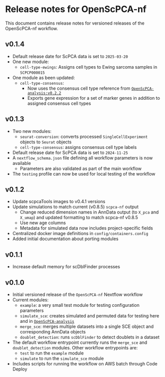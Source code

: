 # Release notes for OpenScPCA-nf

This document contains release notes for versioned releases of the OpenScPCA-nf workflow.

<!--
Add new release notes in reverse numerical order (newest first) below this comment

You may want to add temporary notes here for tracking as features are added, before a new release is ready.
-->

## v0.1.4

- Default release date for ScPCA data is set to `2025-03-20`
- One new module:
  - `cell-type-ewings`: Assigns cell types to Ewing sarcoma samples in `SCPCP000015`
- One module as been updated:
  - `cell-type-consensus`:
    - Now uses the consensus cell type reference from [`OpenScPCA-analysis:v0.2.2`](https://github.com/AlexsLemonade/OpenScPCA-analysis/blob/v0.2.2/analyses/cell-type-consensus/references/consensus-cell-type-reference.tsv)
    - Exports gene expression for a set of marker genes in addition to assigned consensus cell types

## v0.1.3

- Two new modules:
  - `seurat-conversion`: converts processed `SingleCellExperiment` objects to `Seurat` objects
  - `cell-type-consensus`: assigns consensus cell type labels
- Default release date for ScPCA data is set to `2024-11-25`
- A `nextflow_schema.json` file defining all workflow parameters is now available
  - Parameters are also validated as part of the main workflow
- The `testing` profile can now be used for local testing of the workflow


## v0.1.2

- Update scpcaTools images to v0.4.1 versions
- Update simulations to match current (v0.8.5) `scpca-nf` output
  - Change reduced dimension names in AnnData output (to `X_pca` and `X_umap`) and updated formatting to match scpca-nf v0.8.5
  - Use new age columns
  - Metadata for simulated data now includes project-specific fields
- Centralized docker image definitions in `config/containers.config`
- Added initial documentation about porting modules

## v0.1.1

- Increase default memory for scDblFinder processes

## v0.1.0

- Initial versioned release of the `OpenScPCA-nf` Nextflow workflow
- Current modules:
  - `example`: a very small test module for testing configuration parameters
  - `simulate_sce`: creates simulated and permuted data for testing here and in [`OpenScPCA-analysis`](https://github.com/AlexsLemonade/OpenScPCA-analysis)
  - `merge_sce`: merges multiple datasets into a single SCE object and corresponding AnnData objects
  - `doublet_detection`: runs `scDblFinder` to detect doublets in a dataset
- The default workflow entrypoint currently runs the `merge_sce` and `doublet_detection` modules. Other workflow entrypoints are:
  - `test` to run the `example` module
  - `simulate` to run the `simulate_sce` module
- Includes scripts for running the workflow on AWS batch through Code Deploy
